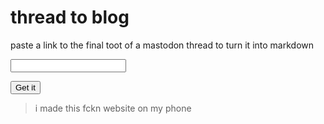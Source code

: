 # thread to blog

paste a link to the final toot of a mastodon thread to turn it into markdown

<input id="putit" type="text" />

<button id="getem">Get it</button>

> i made this fckn website on my phone

<script>
const butt = document.querySelector("#getem")
const putt = document.querySelector("#putit")

butt.addEventListener("click", handleButt)

async function handleButt() {
const url = putt.value || "https://mas.to/@TodePond/115014625438544515"

const parts = url.split("/")
const conts = []

let id = parts.at(-1)

while(id) {
document.body.append(`toot: ${id}`)
document.body.append(document.createElement("br"))
const reqUrl = `https://mas.to/api/v1/statuses/${id}`

const res = await fetch(reqUrl)
const json = await res.json()

const content = json.content
conts.unshift(content)
const replyTo = json.in_reply_to_id
id = replyTo
}

const texts = []
document.body.append(document.createElement("br"))
for(const c of conts){
const div = document.createElement("div")
document.body.append(div)
div.innerHTML = c
texts.push(div.textContent)
}

const text = texts.join("\n\n")
navigator.clipboard.writeText(text)
}
</script> 
